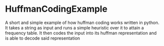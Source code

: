 HuffmanCodingExample
====================

A short and simple example of how huffman coding works written in python. It takes a string as input and runs a simple heuristic over it to attain a frequency table. It then codes the input into its huffman representation and is able to decode said representation
